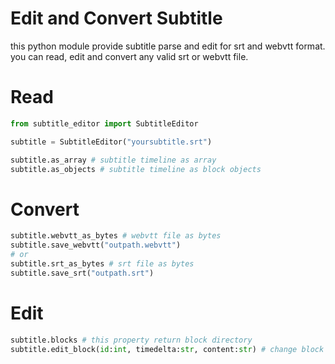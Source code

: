 # Edit and Convert Subtitle
this python module provide subtitle parse and edit for srt and webvtt format. you can  read, edit and convert any valid srt or webvtt file.

# Read

~~~py
from subtitle_editor import SubtitleEditor

subtitle = SubtitleEditor("yoursubtitle.srt")

subtitle.as_array # subtitle timeline as array
subtitle.as_objects # subtitle timeline as block objects
~~~

# Convert 

~~~py
subtitle.webvtt_as_bytes # webvtt file as bytes
subtitle.save_webvtt("outpath.webvtt")
# or
subtitle.srt_as_bytes # srt file as bytes
subtitle.save_srt("outpath.srt")
~~~


# Edit

~~~py
subtitle.blocks # this property return block directory
subtitle.edit_block(id:int, timedelta:str, content:str) # change block by id
~~~
